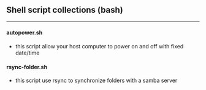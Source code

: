 ## Shell script collections (bash)
---
#### autopower.sh
* this script allow your host computer to power on and off with fixed date/time

#### rsync-folder.sh
* this script use rsync to synchronize folders with a samba server
